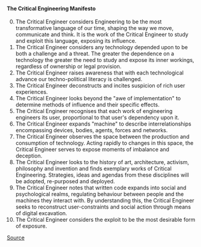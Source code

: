 #### The Critical Engineering Manifesto

  0. The Critical Engineer considers Engineering to be the most transformative language of our time, shaping the way we move, communicate and think. It is the work of the Critical Engineer to study and exploit this language, exposing its influence.
  1. The Critical Engineer considers any technology depended upon to be both a challenge and a threat. The greater the dependence on a technology the greater the need to study and expose its inner workings, regardless of ownership or legal provision.
  2. The Critical Engineer raises awareness that with each technological advance our techno-political literacy is challenged.
  3. The Critical Engineer deconstructs and incites suspicion of rich user experiences.
  4. The Critical Engineer looks beyond the "awe of implementation" to determine methods of influence and their specific effects.
  5. The Critical Engineer recognises that each work of engineering engineers its user, proportional to that user's dependency upon it.
  6. The Critical Engineer expands "machine" to describe interrelationships encompassing devices, bodies, agents, forces and networks.
  7. The Critical Engineer observes the space between the production and consumption of technology. Acting rapidly to changes in this space, the Critical Engineer serves to expose moments of imbalance and deception.
  8. The Critical Engineer looks to the history of art, architecture, activism, philosophy and invention and finds exemplary works of Critical Engineering. Strategies, ideas and agendas from these disciplines will be adopted, re-purposed and deployed.
  9. The Critical Engineer notes that written code expands into social and psychological realms, regulating behaviour between people and the machines they interact with. By understanding this, the Critical Engineer seeks to reconstruct user-constraints and social action through means of digital excavation.
  10. The Critical Engineer considers the exploit to be the most desirable form of exposure.

[Source](http://criticalengineering.org)

